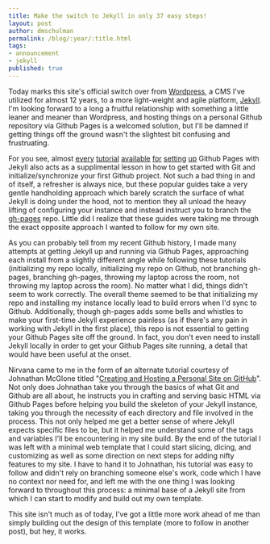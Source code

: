 ```yaml
---
title: Make the switch to Jekyll in only 37 easy steps!
layout: post
author: dmschulman
permalink: /blog/:year/:title.html
tags:
- announcement
- jekyll
published: true
---
```


Today marks this site's official switch over from [Wordpress](http://wordpress.org), a CMS I've utilized for almost 12 years, to a more light-weight and agile platform, [Jekyll](http://jekyllrb.com). I'm looking forward to a long a fruitful relationship with something a little leaner and meaner than Wordpress, and hosting things on a personal Github repository via Github Pages is a welcomed solution, but I'll be damned if getting things off the ground wasn't the slightest bit confusing and frustruating.

For you see, almost [every](https://help.github.com/articles/using-jekyll-as-a-static-site-generator-with-github-pages/) [tutorial](https://jekyllrb.com/docs/github-pages/) [available](https://www.smashingmagazine.com/2014/08/build-blog-jekyll-github-pages/) [for](http://programminghistorian.org/lessons/building-static-sites-with-jekyll-github-pages) [setting](http://www.stephaniehicks.com/githubPages_tutorial/pages/githubpages-jekyll.html) [up](http://anandmanisankar.com/posts/set-up-blog-jekyll-github-pages/) Github Pages with Jekyll also acts as a supplimental lesson in how to get started with Git and initialize/synchronize your first Github project. Not such a bad thing in and of itself, a refresher is always nice, but these popular guides take a very gentle handholding approach which barely scratch the surface of what Jekyll is doing under the hood, not to mention they all unload the heavy lifting of configuring your instance and instead instruct you to branch the [gh-pages](https://github.com/tschaub/gh-pages) repo. Little did I realize that these guides were taking me through the exact opposite approach I wanted to follow for my own site.

As you can probably tell from my recent Github history, I made many attempts at getting Jekyll up and running via Github Pages, approaching each install from a slightly different angle while following these tutorials (initializing my repo locally, initializing my repo on Github, not branching gh-pages, branching gh-pages, throwing my laptop across the room, not throwing my laptop across the room). No matter what I did, things didn't seem to work correctly. The overall theme seemed to be that initializing my repo and installing my instance locally lead to build errors when I'd sync to Github. Additionally, though gh-pages adds some bells and whistles to make your first-time Jekyll experience painless (as if there's any pain in working with Jekyll in the first place), this repo is not essential to getting your Github Pages site off the ground. In fact, you don't even need to install Jekyll locally in order to get your Github Pages site running, a detail that would have been useful at the onset.

Nirvana came to me in the form of an alternate tutorial courtesy of Johnathan McGlone titled "[Creating and Hosting a Personal Site on GitHub](http://jmcglone.com/guides/github-pages/)". Not only does Johnathan take you through the basics of what Git and Github are all about, he instructs you in crafting and serving basic HTML via Github Pages before helping you build the skeleton of your Jekyll instance, taking you through the necessity of each directory and file involved in the process. This not only helped me get a better sense of where Jekyll expects specific files to be, but it helped me understand some of the tags and variables I'll be encountering in my site build. By the end of the tutorial I was left with a minimal web template that I could start slicing, dicing, and customizing as well as some direction on next steps for adding nifty features to my site. I have to hand it to Johnathan, his tutorial was easy to follow and didn't rely on branching someone else's work, code which I have no context nor need for, and left me with the one thing I was looking forward to throughout this process: a minimal base of a Jekyll site from which I can start to modify and build out my own template.

This site isn't much as of today, I've got a little more work ahead of me than simply building out the design of this template (more to follow in another post), but hey, it works.
